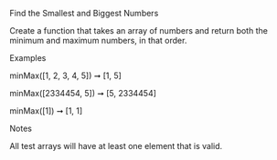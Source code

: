 Find the Smallest and Biggest Numbers

Create a function that takes an array of numbers and return both the minimum and maximum numbers, in that order.

Examples

minMax([1, 2, 3, 4, 5]) ➞ [1, 5]

minMax([2334454, 5]) ➞ [5, 2334454]

minMax([1]) ➞ [1, 1]

Notes

All test arrays will have at least one element that is valid.
